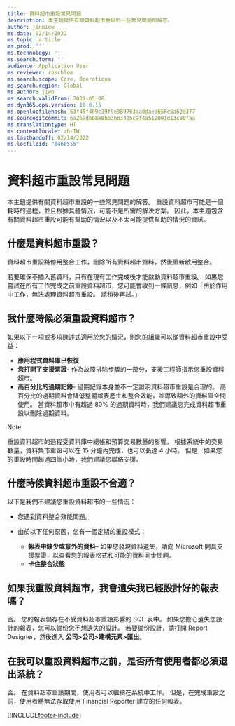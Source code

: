 ```yaml
---
title: 資料超市重設常見問題
description: 本主題提供有關資料超市重設的一些常見問題的解答。
author: jinniew
ms.date: 02/14/2022
ms.topic: article
ms.prod: ''
ms.technology: ''
ms.search.form: ''
audience: Application User
ms.reviewer: roschlom
ms.search.scope: Core, Operations
ms.search.region: Global
ms.author: jiwo
ms.search.validFrom: 2021-05-06
ms.dyn365.ops.version: 10.0.15
ms.openlocfilehash: 53f45f469c39f9e389763aa0daed658e5a62d377
ms.sourcegitcommit: 6a269db08e8bb3bb3405c9f4a512091d13c80faa
ms.translationtype: HT
ms.contentlocale: zh-TW
ms.lasthandoff: 02/14/2022
ms.locfileid: "8460555"
---
```

# <a name="data-mart-resets-faq"></a>資料超市重設常見問題

本主題提供有關資料超市重設的一些常見問題的解答。 重設資料超市可能是一個耗時的過程，並且根據具體情況，可能不是所需的解決方案。 因此，本主題包含有關資料超市重設可能有幫助的情況以及不太可能提供幫助的情況的資訊。

## <a name="what-is-a-data-mart-reset"></a>什麼是資料超市重設？

資料超市重設將停用整合工作，刪除所有資料超市資料，然後重新啟用整合。

若要確保不插入舊資料，只有在現有工作完成後才能啟動資料超市重設。 如果您嘗試在所有工作完成之前重設資料超市，您可能會收到一條訊息，例如「由於作用中工作，無法處理資料超市重設。 請稍後再試。」

## <a name="when-do-i-have-to-do-a-data-mart-reset"></a>我什麼時候必須重設資料超市？

如果以下一項或多項陳述式適用於您的情況，則您的組織可以從資料超市重設中受益：

- **應用程式資料庫已恢復**
- **您打開了支援票證**- 作為故障排除步驟的一部分，支援工程師指示您重設資料超市。
- **高百分比的過期記錄**- 過期記錄本身並不一定證明資料超市重設是合理的。 高百分比的過期資料會降低整體報表產生和整合效能，並導致額外的資料庫空間使用。 當資料超市中有超過 80% 的過期資料時，我們建議您完成資料超市重設以刪除過期資料。
 
> [!NOTE]
> 重設資料超市的過程受資料庫中總帳和預算交易數量的影響。 根據系統中的交易數量，資料集市重設可以在 15 分鐘內完成，也可以長達 4 小時。 但是，如果您的重設時間超過四個小時，我們建議您聯絡支援。
 
## <a name="when-is-a-data-mart-reset-inappropriate"></a>什麼時候資料超市重設不合適？

以下是我們不建議您重設資料超市的一些情況：

- 您遇到資料整合效能問題。
- 由於以下任何原因，您有一個定期的重設模式：

    - **報表中缺少或意外的資料**– 如果您發現資料遺失，請向 Microsoft 開具支援票證，以查看您的報表格式和可能的資料同步問題。
    - **卡住整合狀態**
   
## <a name="if-i-reset-the-data-mart-will-i-lose-reports-that-ive-already-designed"></a>如果我重設資料超市，我會遺失我已經設計好的報表嗎？

否。 您的報表儲存在不受資料超市重設影響的 SQL 表中。 如果您擔心遺失您設計的報表，您可以備份您不想遺失的設計。 若要備份設計，請打開 Report Designer，然後進入 **公司\>公司\>建構元素\>匯出**。
 
## <a name="do-all-users-have-to-exit-the-system-before-i-can-reset-the-data-mart"></a>在我可以重設資料超市之前，是否所有使用者都必須退出系統？

否。 在資料超市重設期間，使用者可以繼續在系統中工作。 但是，在完成重設之前，使用者將無法存取使用 Financial Reporter 建立的任何報表。

[!INCLUDE[footer-include](../../../includes/footer-banner.md)]
